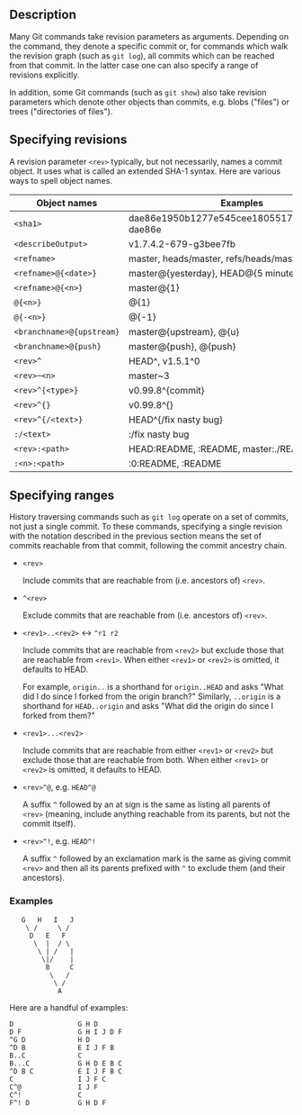 ## Description

Many Git commands take revision parameters as arguments. Depending on the command, they denote a specific commit or, for commands which walk the revision graph (such as `git log`), all commits which can be reached from that commit. In the latter case one can also specify a range of revisions explicitly.

In addition, some Git commands (such as `git show`) also take revision parameters which denote other objects than commits, e.g. blobs ("files") or trees ("directories of files").

## Specifying revisions

A revision parameter `<rev>` typically, but not necessarily, names a commit object. It uses what is called an extended SHA-1 syntax. Here are various ways to spell object names.

| Object names | Examples |
| --- | --- |
| `<sha1>` | dae86e1950b1277e545cee180551750029cfe735, dae86e |
| `<describeOutput>` | v1.7.4.2-679-g3bee7fb |
| `<refname>` | master, heads/master, refs/heads/master |
| `<refname>@{<date>}` | master@{yesterday}, HEAD@{5 minutes ago} |
| `<refname>@{<n>}` | master@{1} |
| `@{<n>}` | @{1} |
| `@{-<n>}` | @{-1} |
| `<branchname>@{upstream}` | master@{upstream}, @{u} |
| `<branchname>@{push}` | master@{push}, @{push} |
| `<rev>^` | HEAD^, v1.5.1^0 |
| `<rev>~<n>` | master~3 |
| `<rev>^{<type>}` | v0.99.8^{commit} |
| `<rev>^{}` | v0.99.8^{} |
| `<rev>^{/<text>}` | HEAD^{/fix nasty bug} |
| `:/<text>` | :/fix nasty bug |
| `<rev>:<path>` | HEAD:README, :README, master:./README |
| `:<n>:<path>` | :0:README, :README |

## Specifying ranges

History traversing commands such as `git log` operate on a set of commits, not just a single commit. To these commands, specifying a single revision with the notation described in the previous section means the set of commits reachable from that commit, following the commit ancestry chain.

- `<rev>`

    Include commits that are reachable from (i.e. ancestors of) `<rev>`.

- `^<rev>`

    Exclude commits that are reachable from (i.e. ancestors of) `<rev>`.

- `<rev1>..<rev2>` :left_right_arrow: `^r1 r2`

    Include commits that are reachable from `<rev2>` but exclude those that are reachable from `<rev1>`. When either `<rev1>` or `<rev2>` is omitted, it defaults to HEAD.
    
    For example, `origin..` is a shorthand for `origin..HEAD` and asks "What did I do since I forked from the origin branch?" Similarly, `..origin` is a shorthand for `HEAD..origin` and asks "What did the origin do since I forked from them?"

- `<rev1>...<rev2>`

    Include commits that are reachable from either `<rev1>` or `<rev2>` but exclude those that are reachable from both. When either `<rev1>` or `<rev2>` is omitted, it defaults to HEAD.

- `<rev>^@`, e.g. `HEAD^@`

    A suffix `^` followed by an at sign is the same as listing all parents of `<rev>` (meaning, include anything reachable from its parents, but not the commit itself).

- `<rev>^!`, e.g. `HEAD^!`

    A suffix `^` followed by an exclamation mark is the same as giving commit `<rev>` and then all its parents prefixed with `^` to exclude them (and their ancestors).

### Examples

```
   G   H   I   J
    \ /     \ /
     D   E   F
      \  |  / \
       \ | /   |
        \|/    |
         B     C
          \   /
           \ /
            A

```

Here are a handful of examples:

```
D                G H D
D F              G H I J D F
^G D             H D
^D B             E I J F B
B..C             C
B...C            G H D E B C
^D B C           E I J F B C
C                I J F C
C^@              I J F
C^!              C
F^! D            G H D F
```
